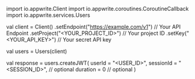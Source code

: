 import io.appwrite.Client
import io.appwrite.coroutines.CoroutineCallback
import io.appwrite.services.Users

val client = Client()
    .setEndpoint("https://example.com/v1") // Your API Endpoint
    .setProject("<YOUR_PROJECT_ID>") // Your project ID
    .setKey("<YOUR_API_KEY>") // Your secret API key

val users = Users(client)

val response = users.createJWT(
    userId = "<USER_ID>",
    sessionId = "<SESSION_ID>", // optional
    duration = 0 // optional
)
